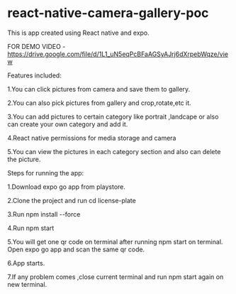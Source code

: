 # react-native-camera-gallery-poc
This is app created using React native and expo.

FOR DEMO VIDEO - https://drive.google.com/file/d/1L1_uN5eqPcBFaAGSyAJrj6dXrpebWqze/view

Features included:

1.You can click pictures from camera and save them to gallery.

2.You can also pick pictures from gallery and crop,rotate,etc it.

3.You can add pictures to certain category like portrait ,landcape or also can create your own category and add it.

4.React native permissions for media storage and camera

5.You can view the pictures in each category section and also can delete the picture.

Steps for running the app:

1.Download expo go app from playstore.

2.Clone the project and run cd license-plate
 
3.Run npm install --force

4.Run npm start

5.You will get one qr code on terminal after running npm start on terminal.
  Open expo go app and scan the same qr code.

6.App starts.

7.If any problem comes ,close current terminal and run npm start again on new terminal.
